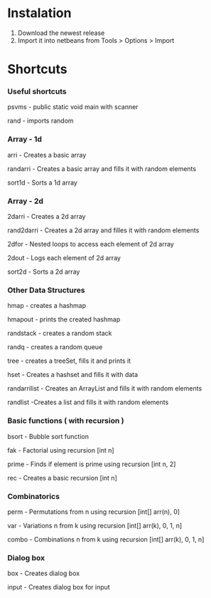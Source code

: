 # Instalation

1. Download the newest release
2. Import it into netbeans from Tools > Options > Import

# Shortcuts

### Useful shortcuts

psvms - public static void main with scanner

rand - imports random

### Array - 1d

arri - Creates a basic array

randarri - Creates a basic array and fills it with random elements

sort1d - Sorts a 1d array

### Array - 2d

2darri - Creates a 2d array

rand2darri - Creates a 2d array and filles it with random elements

2dfor - Nested loops to access each element of 2d array

2dout - Logs each element of 2d array

sort2d - Sorts a 2d array

### Other Data Structures

hmap - creates a hashmap

hmapout - prints the created hashmap

randstack - creates a random stack

randq - creates a random queue

tree - creates a treeSet, fills it and prints it

hset - Creates a hashset and fills it with data

randarrilist - Creates an ArrayList and fills it with random elements

randlist -Creates a list and fills it with random elements

### Basic functions ( with recursion )

bsort - Bubble sort function

fak - Factorial using recursion [int n]

prime - Finds if element is prime using recursion [int n, 2]

rec - Creates a basic recursion [int n]

### Combinatorics

perm - Permutations from n using recursion [int[] arr(n), 0]

var - Variations n from k using recursion [int[] arr(k), 0, 1, n]

combo - Combinations n from k using recursion [int[] arr(k), 0, 1, n]

### Dialog box
box - Creates dialog box

input - Creates dialog box for input

